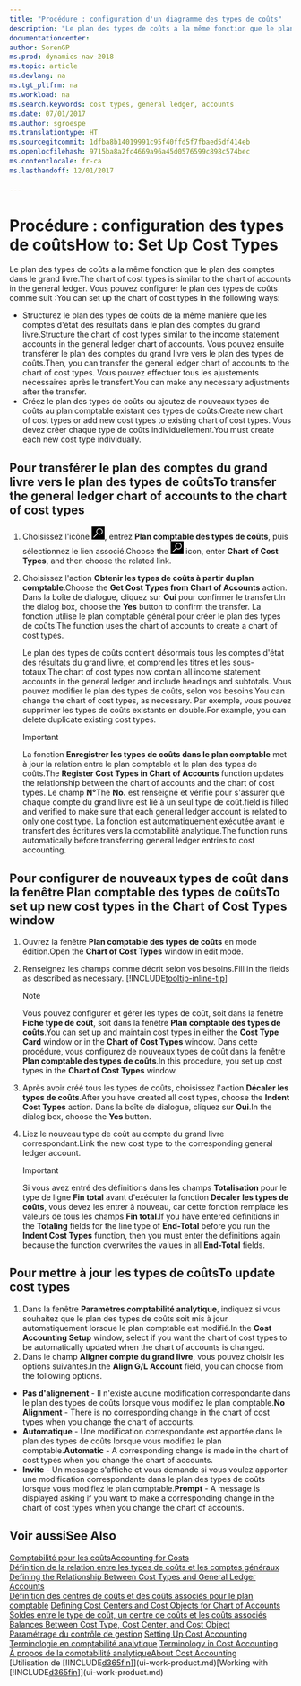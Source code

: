 ```yaml
---
title: "Procédure : configuration d'un diagramme des types de coûts"
description: "Le plan des types de coûts a la même fonction que le plan des comptes dans le grand livre."
documentationcenter: 
author: SorenGP
ms.prod: dynamics-nav-2018
ms.topic: article
ms.devlang: na
ms.tgt_pltfrm: na
ms.workload: na
ms.search.keywords: cost types, general ledger, accounts
ms.date: 07/01/2017
ms.author: sgroespe
ms.translationtype: HT
ms.sourcegitcommit: 1dfba8b14019991c95f40ffd5f7fbaed5df414eb
ms.openlocfilehash: 9715ba8a2fc4669a96a45d0576599c898c574bec
ms.contentlocale: fr-ca
ms.lasthandoff: 12/01/2017

---
```

# <a name="how-to-set-up-cost-types"></a><span data-ttu-id="bfe89-103">Procédure : configuration des types de coûts</span><span class="sxs-lookup"><span data-stu-id="bfe89-103">How to: Set Up Cost Types</span></span>
<span data-ttu-id="bfe89-104">Le plan des types de coûts a la même fonction que le plan des comptes dans le grand livre.</span><span class="sxs-lookup"><span data-stu-id="bfe89-104">The chart of cost types is similar to the chart of accounts in the general ledger.</span></span> <span data-ttu-id="bfe89-105">Vous pouvez configurer le plan des types de coûts comme suit :</span><span class="sxs-lookup"><span data-stu-id="bfe89-105">You can set up the chart of cost types in the following ways:</span></span>  

-   <span data-ttu-id="bfe89-106">Structurez le plan des types de coûts de la même manière que les comptes d'état des résultats dans le plan des comptes du grand livre.</span><span class="sxs-lookup"><span data-stu-id="bfe89-106">Structure the chart of cost types similar to the income statement accounts in the general ledger chart of accounts.</span></span> <span data-ttu-id="bfe89-107">Vous pouvez ensuite transférer le plan des comptes du grand livre vers le plan des types de coûts.</span><span class="sxs-lookup"><span data-stu-id="bfe89-107">Then, you can transfer the general ledger chart of accounts to the chart of cost types.</span></span> <span data-ttu-id="bfe89-108">Vous pouvez effectuer tous les ajustements nécessaires après le transfert.</span><span class="sxs-lookup"><span data-stu-id="bfe89-108">You can make any necessary adjustments after the transfer.</span></span>  
-   <span data-ttu-id="bfe89-109">Créez le plan des types de coûts ou ajoutez de nouveaux types de coûts au plan comptable existant des types de coûts.</span><span class="sxs-lookup"><span data-stu-id="bfe89-109">Create new chart of cost types or add new cost types to existing chart of cost types.</span></span> <span data-ttu-id="bfe89-110">Vous devez créer chaque type de coûts individuellement.</span><span class="sxs-lookup"><span data-stu-id="bfe89-110">You must create each new cost type individually.</span></span>  

## <a name="to-transfer-the-general-ledger-chart-of-accounts-to-the-chart-of-cost-types"></a><span data-ttu-id="bfe89-111">Pour transférer le plan des comptes du grand livre vers le plan des types de coûts</span><span class="sxs-lookup"><span data-stu-id="bfe89-111">To transfer the general ledger chart of accounts to the chart of cost types</span></span>  
1.  <span data-ttu-id="bfe89-112">Choisissez l'icône ![Page ou rapport pour la recherche](media/ui-search/search_small.png "icône Page ou rapport pour la recherche"), entrez **Plan comptable des types de coûts**, puis sélectionnez le lien associé.</span><span class="sxs-lookup"><span data-stu-id="bfe89-112">Choose the ![Search for Page or Report](media/ui-search/search_small.png "Search for Page or Report icon") icon, enter **Chart of Cost Types**, and then choose the related link.</span></span>  
2.  <span data-ttu-id="bfe89-113">Choisissez l'action **Obtenir les types de coûts à partir du plan comptable**.</span><span class="sxs-lookup"><span data-stu-id="bfe89-113">Choose the **Get Cost Types from Chart of Accounts** action.</span></span> <span data-ttu-id="bfe89-114">Dans la boîte de dialogue, cliquez sur **Oui** pour confirmer le transfert.</span><span class="sxs-lookup"><span data-stu-id="bfe89-114">In the dialog box, choose the **Yes** button to confirm the transfer.</span></span> <span data-ttu-id="bfe89-115">La fonction utilise le plan comptable général pour créer le plan des types de coûts.</span><span class="sxs-lookup"><span data-stu-id="bfe89-115">The function uses the chart of accounts to create a chart of cost types.</span></span>  

    <span data-ttu-id="bfe89-116">Le plan des types de coûts contient désormais tous les comptes d'état des résultats du grand livre, et comprend les titres et les sous-totaux.</span><span class="sxs-lookup"><span data-stu-id="bfe89-116">The chart of cost types now contain all income statement accounts in the general ledger and include headings and subtotals.</span></span> <span data-ttu-id="bfe89-117">Vous pouvez modifier le plan des types de coûts, selon vos besoins.</span><span class="sxs-lookup"><span data-stu-id="bfe89-117">You can change the chart of cost types, as necessary.</span></span> <span data-ttu-id="bfe89-118">Par exemple, vous pouvez supprimer les types de coûts existants en double.</span><span class="sxs-lookup"><span data-stu-id="bfe89-118">For example, you can delete duplicate existing cost types.</span></span>  

    > [!IMPORTANT]  
    >  <span data-ttu-id="bfe89-119">La fonction **Enregistrer les types de coûts dans le plan comptable** met à jour la relation entre le plan comptable et le plan des types de coûts.</span><span class="sxs-lookup"><span data-stu-id="bfe89-119">The **Register Cost Types in Chart of Accounts** function updates the relationship between the chart of accounts and the chart of cost types.</span></span> <span data-ttu-id="bfe89-120">Le champ **N°**</span><span class="sxs-lookup"><span data-stu-id="bfe89-120">The **No.**</span></span> <span data-ttu-id="bfe89-121">est renseigné et vérifié pour s'assurer que chaque compte du grand livre est lié à un seul type de coût.</span><span class="sxs-lookup"><span data-stu-id="bfe89-121">field is filled and verified to make sure that each general ledger account is related to only one cost type.</span></span> <span data-ttu-id="bfe89-122">La fonction est automatiquement exécutée avant le transfert des écritures vers la comptabilité analytique.</span><span class="sxs-lookup"><span data-stu-id="bfe89-122">The function runs automatically before transferring general ledger entries to cost accounting.</span></span>  

## <a name="to-set-up-new-cost-types-in-the-chart-of-cost-types-window"></a><span data-ttu-id="bfe89-123">Pour configurer de nouveaux types de coût dans la fenêtre Plan comptable des types de coûts</span><span class="sxs-lookup"><span data-stu-id="bfe89-123">To set up new cost types in the Chart of Cost Types window</span></span>  
1.  <span data-ttu-id="bfe89-124">Ouvrez la fenêtre **Plan comptable des types de coûts** en mode édition.</span><span class="sxs-lookup"><span data-stu-id="bfe89-124">Open the **Chart of Cost Types** window in edit mode.</span></span>  
2.  <span data-ttu-id="bfe89-125">Renseignez les champs comme décrit selon vos besoins.</span><span class="sxs-lookup"><span data-stu-id="bfe89-125">Fill in the fields as described as necessary.</span></span> [!INCLUDE[tooltip-inline-tip](includes/tooltip-inline-tip_md.md)]

    > [!NOTE]  
    >  <span data-ttu-id="bfe89-126">Vous pouvez configurer et gérer les types de coût, soit dans la fenêtre **Fiche type de coût**, soit dans la fenêtre **Plan comptable des types de coûts**.</span><span class="sxs-lookup"><span data-stu-id="bfe89-126">You can set up and maintain cost types in either the **Cost Type Card** window or in the **Chart of Cost Types** window.</span></span> <span data-ttu-id="bfe89-127">Dans cette procédure, vous configurez de nouveaux types de coût dans la fenêtre **Plan comptable des types de coûts**.</span><span class="sxs-lookup"><span data-stu-id="bfe89-127">In this procedure, you set up cost types in the **Chart of Cost Types** window.</span></span>

3.  <span data-ttu-id="bfe89-128">Après avoir créé tous les types de coûts, choisissez l'action **Décaler les types de coûts**.</span><span class="sxs-lookup"><span data-stu-id="bfe89-128">After you have created all cost types, choose the **Indent Cost Types** action.</span></span> <span data-ttu-id="bfe89-129">Dans la boîte de dialogue, cliquez sur **Oui**.</span><span class="sxs-lookup"><span data-stu-id="bfe89-129">In the dialog box, choose the **Yes** button.</span></span>  
4.  <span data-ttu-id="bfe89-130">Liez le nouveau type de coût au compte du grand livre correspondant.</span><span class="sxs-lookup"><span data-stu-id="bfe89-130">Link the new cost type to the corresponding general ledger account.</span></span>  

    > [!IMPORTANT]  
    >  <span data-ttu-id="bfe89-131">Si vous avez entré des définitions dans les champs **Totalisation** pour le type de ligne **Fin total** avant d'exécuter la fonction **Décaler les types de coûts**, vous devez les entrer à nouveau, car cette fonction remplace les valeurs de tous les champs **Fin total**.</span><span class="sxs-lookup"><span data-stu-id="bfe89-131">If you have entered definitions in the **Totaling** fields for the line type of **End-Total** before you run the **Indent Cost Types** function, then you must enter the definitions again because the function overwrites the values in all **End-Total** fields.</span></span>  

## <a name="to-update-cost-types"></a><span data-ttu-id="bfe89-132">Pour mettre à jour les types de coûts</span><span class="sxs-lookup"><span data-stu-id="bfe89-132">To update cost types</span></span>  
1.  <span data-ttu-id="bfe89-133">Dans la fenêtre **Paramètres comptabilité analytique**, indiquez si vous souhaitez que le plan des types de coûts soit mis à jour automatiquement lorsque le plan comptable est modifié.</span><span class="sxs-lookup"><span data-stu-id="bfe89-133">In the **Cost Accounting Setup** window, select if you want the chart of cost types to be automatically updated when the chart of accounts is changed.</span></span>  
2.  <span data-ttu-id="bfe89-134">Dans le champ **Aligner compte du grand livre**, vous pouvez choisir les options suivantes.</span><span class="sxs-lookup"><span data-stu-id="bfe89-134">In the **Align G/L Account** field, you can choose from the following options.</span></span>  

- <span data-ttu-id="bfe89-135">**Pas d'alignement** - Il n'existe aucune modification correspondante dans le plan des types de coûts lorsque vous modifiez le plan comptable.</span><span class="sxs-lookup"><span data-stu-id="bfe89-135">**No Alignment** - There is no corresponding change in the chart of cost types when you change the chart of accounts.</span></span>  
- <span data-ttu-id="bfe89-136">**Automatique** - Une modification correspondante est apportée dans le plan des types de coûts lorsque vous modifiez le plan comptable.</span><span class="sxs-lookup"><span data-stu-id="bfe89-136">**Automatic** - A corresponding change is made in the chart of cost types when you change the chart of accounts.</span></span>  
- <span data-ttu-id="bfe89-137">**Invite** - Un message s'affiche et vous demande si vous voulez apporter une modification correspondante dans le plan des types de coûts lorsque vous modifiez le plan comptable.</span><span class="sxs-lookup"><span data-stu-id="bfe89-137">**Prompt** - A message is displayed asking if you want to make a corresponding change in the chart of cost types when you change the chart of accounts.</span></span>  

## <a name="see-also"></a><span data-ttu-id="bfe89-138">Voir aussi</span><span class="sxs-lookup"><span data-stu-id="bfe89-138">See Also</span></span>  
[<span data-ttu-id="bfe89-139">Comptabilité pour les coûts</span><span class="sxs-lookup"><span data-stu-id="bfe89-139">Accounting for Costs</span></span>](finance-manage-cost-accounting.md)  
<span data-ttu-id="bfe89-140">[Définition de la relation entre les types de coûts et les comptes généraux](finance-defining-the-relationship-between-cost-types-and-general-ledger-accounts.md) </span><span class="sxs-lookup"><span data-stu-id="bfe89-140">[Defining the Relationship Between Cost Types and General Ledger Accounts](finance-defining-the-relationship-between-cost-types-and-general-ledger-accounts.md) </span></span>  
<span data-ttu-id="bfe89-141">[Définition des centres de coûts et des coûts associés pour le plan comptable](finance-defining-cost-centers-and-cost-objects-for-chart-of-accounts.md) </span><span class="sxs-lookup"><span data-stu-id="bfe89-141">[Defining Cost Centers and Cost Objects for Chart of Accounts](finance-defining-cost-centers-and-cost-objects-for-chart-of-accounts.md) </span></span>  
<span data-ttu-id="bfe89-142">[Soldes entre le type de coût, un centre de coûts et les coûts associés](finance-balances-between-cost-type-cost-center-and-cost-object.md) </span><span class="sxs-lookup"><span data-stu-id="bfe89-142">[Balances Between Cost Type, Cost Center, and Cost Object](finance-balances-between-cost-type-cost-center-and-cost-object.md) </span></span>  
<span data-ttu-id="bfe89-143">[Paramétrage du contrôle de gestion](finance-set-up-cost-accounting.md) </span><span class="sxs-lookup"><span data-stu-id="bfe89-143">[Setting Up Cost Accounting](finance-set-up-cost-accounting.md) </span></span>  
<span data-ttu-id="bfe89-144">[Terminologie en comptabilité analytique](finance-terminology-in-cost-accounting.md) </span><span class="sxs-lookup"><span data-stu-id="bfe89-144">[Terminology in Cost Accounting](finance-terminology-in-cost-accounting.md) </span></span>  
[<span data-ttu-id="bfe89-145">À propos de la comptabilité analytique</span><span class="sxs-lookup"><span data-stu-id="bfe89-145">About Cost Accounting</span></span>](finance-about-cost-accounting.md)  
<span data-ttu-id="bfe89-146">[Utilisation de [!INCLUDE[d365fin](includes/d365fin_md.md)]](ui-work-product.md)</span><span class="sxs-lookup"><span data-stu-id="bfe89-146">[Working with [!INCLUDE[d365fin](includes/d365fin_md.md)]](ui-work-product.md)</span></span>


